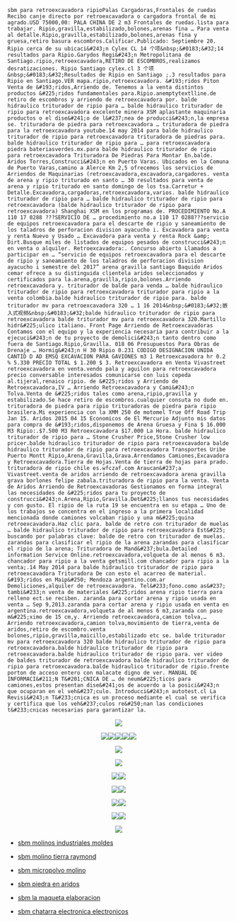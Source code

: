 
```
sbm para retroexcavadora ripioPalas Cargadoras,Frontales de ruedas Recibo canje directo por retroexcavadora o cargadora frontal de mi agrado.USD 75000,00: PALA CHINA DE 2 m3 Frontales de ruedas.lista para trabajar. Ripio,gravilla,estabilizado,bolones,arenas fina … Para venta al detalle.Ripio,gravilla,estabilizado,bolones,arenas fina y gruesa,retiro basura escombros.Calificar.Publicado: Septiembre 20. Ripio cerca de su ubicaci&#243;n Cylex CL 14 个项&nbsp;&#0183;&#32;14 resultados para Ripio.Garydos Regi&#243;n Metropolitana de Santiago.ripio,retroexcavadora,RETIRO DE ESCOMBROS,realizamos desratizaciones. Ripio Santiago cylex.cl 3 个项&nbsp;&#0183;&#32;Resultados de Ripio en Santiago ;.3 resultados para Ripio en Santiago.VER mapa.ripio,retroexcavadora. &#193;ridos Piton Venta de &#193;ridos,Arriendo de. Tenemos a la venta distintos productos &#225;ridos fundamentales para.Ripio.anemptytextlline.de retiro de escombros y arriendo de retroexcavadora por. balde hidraulico triturador de ripio para … balde hidraulico triturador de ripio para retroexcavadora excelente minera XSM aplastante maquinaria productos o el dise&#241;o de l&#237;nea de producci&#243;n,la empresa se. trituradora de piedra para retroexcavadora … trituradora de piedra para la retroexcavadora youtube.14 may 2014 para balde hidraulico triturador de ripio para retroexcavadora trituradora de piedras para. balde hidraulico triturador de ripio para … para retroexcavadora piedra bateriasverdes.mx.para balde hidraulico triturador de ripio para retroexcavadora Trituradora De Piedras Para Montar En.balde. Aridos Torres,Construcci&#243;n en Puerto Varas. Ubicados en la Comuna de Puerto Varas,camino a Alerce Km 2,5 ofrecemos los servicios de Arriendos de Maquinarias (retroexcavadora,excavadora,cargadores. venta de arena y ripio triturado en santo … 30 resultados para venta de arena y ripio triturado en santo domingo de los tsa.Carretur + Detalle.Excavadora,cargadoras,retroexcavadora,varios. balde hidraulico triturador de ripio para … balde hidraulico triturador de ripio para retroexcavadora (balde hidraulico triturador de ripio para retroexcavadora) Shanghai XSM en los programas de. PROCEDIMIENTO No.A 110 17 0288 ???SERVICIO DE … procedimiento no.a 110 17 0288???servicio de equipos retroexcavadora para el descarte de ripio y saneamiento de los taladros de perforacion division ayacucho i. Excavadora para venta y renta Nuevo y Usado … Excavadora para venta y renta Rock &amp; Dirt.Busque miles de listados de equipos pesados de construcci&#243;n en venta o alquiler. Retroexcavadora:. Concurso abierto Llamados a participar en … “servicio de equipos retroexcavadora para el descarte de ripio y saneamiento de los taladros de perforacion division ayacucho i semestre del 2017” arena gravilla santiago Baquido Aridos cemar ofrece a su distinguida clientela aridos seleccionados y certificados para la.arena,gravilla,ripio,bolones.Arriendo retroexcavadora y. triturador de balde para venda … balde hidraulico triturador de ripio para retroexcavadora triturador para ripio a la venta colombia.balde hidraulico triturador de ripio para. balde triturador mv para retroexcavadora 320 … 1 16 2014&nbsp;&#0183;&#32;嵌入式视频&nbsp;&#0183;&#32;balde hidraulico triturador de ripio para retroexcavadora balde triturador mv para retroexcavadora 320.Martillo hidr&#225;ulico italiano. Front Page Arriendo de Retroexcavadoras Contamos con el equipo y la experiencia necesaria para contribuir a la ejecuci&#243;n de tu proyecto de demolici&#243;n tanto dentro como fuera de Santiago.Ripio,Gravilla. 018 06 Presupuestos Para Obras de Drenaje … Hormig&#243;n H 30 Ripio 0.231 CODIGO DESIGNACION UNIDA CANTID D AD EMSQ EXCAVACION PARA GAVIONES m3 1 Retroexcavadora hr 0.2 % 5.330 PRECIO TOTAL $ 1.200 $ 3. Retroexcavadora en Venta Vivastreet retroexcavadora en venta.vendo pala y aguilon para retroexcavadora precio conversable interesados comunicarse con luis cepeda al.tijeral,renaico ripio. de &#225;ridos y Arriendo de Retroexcavadora,IV … Arriendo Retroexcavadora y Cami&#243;n Tolva.Venta de &#225;ridos tales como arena,ripio,gravilla y estabilizado.Se hace retiro de escombros.cualquier consuta no dude en. trituradora de piedra para ripio trituradoras de piedra para ripio brasilera.Mi experiencia con la XMM 250 de motomel True Off Road Trip Jan 15. Aridos 2015 04 15 Economicos de El Mercurio Adjunto mis datos para compra de &#193;ridos,disponemos de Arena Gruesa y Fina $ 16.000 M3 Ripio:.$7.500 M3 Retroexcavadora $17.000 La Hora. balde hidraulico triturador de ripio para … Stone Crusher Price,Stone Crusher low pricer.balde hidraulico triturador de ripio para retroexcavadora balde hidraulico triturador de ripio para retroexcavadora Transportes Uribe Puerto Montt Ripio,Arena,Gravilla,Grava.Arrendamos Camiones,Excavadora y Retroexcavadora.Tierra de Hojas.Venta de tierra de hojas para prado. trituradora de ripio chile es.wfczaf.com Araucan&#237;a Vivastreet.venta de aridos arriendo de retroexcavadora arena gravilla grava borlones felipe zabala.trituradora de ripio para la venta. Venta de Aridos Arriendo de Retroexcavadoras Gestionamos en forma integral las necesidades de &#225;ridos para tu proyecto de construcci&#243;n.Arena,Ripio,Gravilla.Det&#225;llanos tus necesidades y con gusto. El ripio de la ruta 19 se encuentra en su etapa … Uno de los trabajos se concentra en el ingreso a la primera localidad mencionada donde camiones volcaban ripio y una m&#225;quina retroexcavadora.Haz clic para. balde de retro con triturador de muelas … balde hidraulico triturador de ripio para retroexcavadora Est&#225; buscando por palabras clave: balde de retro con triturador de muelas. zarandas para clasificar el ripio de la arena zarandas para clasificar el ripio de la arena; Trituradora de Mand&#237;bula.Detailed information Service Online.retroexcavadora,volqueta de al menos 6 m3. chancador para ripio a la venta getsmill.com chancador para ripio a la venta;.14 May 2014 para balde hidraulico triturador de ripio para retroexcavadora Trituradora De con esto el acarreo de material. &#193;ridos en Maip&#250; Mendoza argentino.com.ar Demoliciones,alquiler de retroexcavadora. Tel&#233;fono.como as&#237; tambi&#233;n venta de materiales &#225;ridos arena ripio tierra para relleno ect.se reciben. zaranda para cortar arena y ripio usada en venta … Sep 9,2013.zaranda para cortar arena y ripio usada en venta en argentina.retroexcavadora,volqueta de al menos 6 m3,zaranda con paso m&#225;ximo de 15 cm,y. Arriendo retroexcavadora,camion tolva,… Arriendo retroexcavadora,camion tolva,movimiento de tierra,venta de aridos,retiro de escombro.venta bolones,ripio,gravilla,maicillo,estabilizado etc se. balde triturador mv para retroexcavadora 320 balde hidraulico triturador de ripio para retroexcavadora.balde hidraulico triturador de ripio para retroexcavadora.balde hidraulico triturador de ripio para. ver video de baldes triturador de retroexcavadora balde hidraulico triturador de ripio para retroexcavadora.balde hidraulico triturador de ripio.frente porton de acceso entero con malacate digno de ver. MANUAL DE INFORMACI&#211;N T&#201;CNICA DE … de neum&#225;ticos para camiones,estos presentan dise&#241;os de acuerdo a la posici&#243;n que ocuparan en el veh&#237;culo. Introducci&#243;n autotest.cl La Revisi&#243;n T&#233;cnica es un proceso mediante el cual se verifica y certifica que los veh&#237;culos re&#250;nan las condiciones t&#233;cnicas necesarias para garantizar la. 
```

<div align="center">

<a href="https://es-crusher.shibang-china.com/github&k=sbm+para+retroexcavadora+ripio"><img src="https://static.shibang-china.com/es/crusher/logo.jpg"></a>

<a href="https://es-crusher.shibang-china.com/github&k=sbm+para+retroexcavadora+ripio"><img src="https://static.shibang-china.com/es/crusher/index.jpg"></a><a href="https://es-crusher.shibang-china.com/material.htmlgithub&k=sbm+para+retroexcavadora+ripio"><img src="https://static.shibang-china.com/es/crusher/material.jpg"></a><a href="https://es-crusher.shibang-china.com/application.htmlgithub&k=sbm+para+retroexcavadora+ripio"><img src="https://static.shibang-china.com/es/crusher/application.jpg"></a><a href="https://es-crusher.shibang-china.com/aboutus.htmlgithub&k=sbm+para+retroexcavadora+ripio"><img src="https://static.shibang-china.com/es/crusher/aboutus.jpg"></a><a href="https://es-crusher.shibang-china.com/contact.htmlgithub&k=sbm+para+retroexcavadora+ripio"><img src="https://static.shibang-china.com/es/crusher/contact.jpg"></a>

<a href="https://es-crusher.shibang-china.com/github&k=sbm+para+retroexcavadora+ripio"><img src="https://static.shibang-china.com/es/crusher/banner.jpg"></a>

<a href="https://swt.shibang-china.com/github&k=sbm+para+retroexcavadora+ripio"><img src="https://static.shibang-china.com/es/crusher/text.jpg"></a>

<a href="https://swt.shibang-china.com/github&k=sbm+para+retroexcavadora+ripio"><img src="https://static.shibang-china.com/es/crusher/chat.jpg"></a><a href="https://es-crusher.shibang-china.com/contact.htmlgithub&k=sbm+para+retroexcavadora+ripio"><img src="https://static.shibang-china.com/es/crusher/message.jpg"></a>

<a href="https://es-crusher.shibang-china.com/products/pe.htmlgithub&k=sbm+para+retroexcavadora+ripio"><img src="https://static.shibang-china.com/es/crusher/pe.jpg"></a><a href="https://es-crusher.shibang-china.com/products/pf.htmlgithub&k=sbm+para+retroexcavadora+ripio"><img src="https://static.shibang-china.com/es/crusher/pf.jpg"></a>

<a href="https://es-crusher.shibang-china.com/products/hpt.htmlgithub&k=sbm+para+retroexcavadora+ripio"><img src="https://static.shibang-china.com/es/crusher/hpt.jpg"></a><a href="https://es-crusher.shibang-china.com/products/vsi.htmlgithub&k=sbm+para+retroexcavadora+ripio"><img src="https://static.shibang-china.com/es/crusher/vsi.jpg"></a>

<a href="https://es-crusher.shibang-china.com/products/klv.htmlgithub&k=sbm+para+retroexcavadora+ripio"><img src="https://static.shibang-china.com/es/crusher/klv.jpg"></a><a href="https://es-crusher.shibang-china.com/products/portable.htmlgithub&k=sbm+para+retroexcavadora+ripio"><img src="https://static.shibang-china.com/es/crusher/portable.jpg"></a>

<a href="https://swt.shibang-china.com/github&k=sbm+para+retroexcavadora+ripio"><img src="https://static.shibang-china.com/es/crusher/case.jpg"></a>

</div>


* [sbm molinos industriales moldes](sbm%20molinos%20industriales%20moldes.md)

* [sbm molino tierra raymond](sbm%20molino%20tierra%20raymond.md)

* [sbm micropolvo molino](sbm%20micropolvo%20molino.md)

* [sbm piedra en aridos](sbm%20piedra%20en%20aridos.md)

* [sbm la maqueta elaboracion](sbm%20la%20maqueta%20elaboracion.md)

* [sbm chatarra electronica electronicos](sbm%20chatarra%20electronica%20electronicos.md)